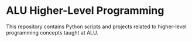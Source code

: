 # ALU Higher-Level Programming

This repository contains Python scripts and projects related to higher-level programming concepts taught at ALU.
